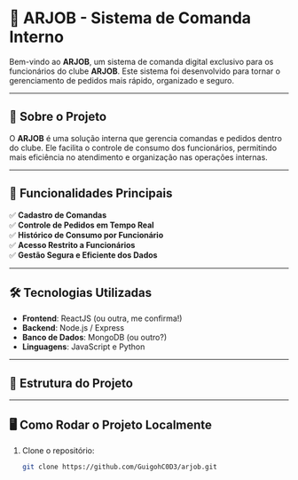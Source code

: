 # 🏢 ARJOB - Sistema de Comanda Interno

Bem-vindo ao **ARJOB**, um sistema de comanda digital exclusivo para os funcionários do clube **ARJOB**. Este sistema foi desenvolvido para tornar o gerenciamento de pedidos mais rápido, organizado e seguro.

---

## 📌 Sobre o Projeto

O **ARJOB** é uma solução interna que gerencia comandas e pedidos dentro do clube. Ele facilita o controle de consumo dos funcionários, permitindo mais eficiência no atendimento e organização nas operações internas.

---

## 🚀 Funcionalidades Principais

✅ **Cadastro de Comandas**  
✅ **Controle de Pedidos em Tempo Real**  
✅ **Histórico de Consumo por Funcionário**  
✅ **Acesso Restrito a Funcionários**  
✅ **Gestão Segura e Eficiente dos Dados**  

---

## 🛠️ Tecnologias Utilizadas

- **Frontend**: ReactJS (ou outra, me confirma!)  
- **Backend**: Node.js / Express  
- **Banco de Dados**: MongoDB (ou outro?)  
- **Linguagens**: JavaScript e Python  

---

## 📂 Estrutura do Projeto


---

## 🖥️ Como Rodar o Projeto Localmente

1. Clone o repositório:
   ```bash
   git clone https://github.com/GuigohC0D3/arjob.git
